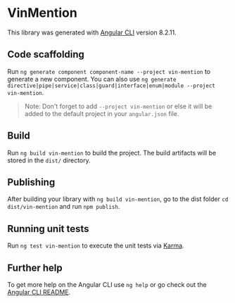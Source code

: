 # VinMention

This library was generated with [Angular CLI](https://github.com/angular/angular-cli) version 8.2.11.

## Code scaffolding

Run `ng generate component component-name --project vin-mention` to generate a new component. You can also use `ng generate directive|pipe|service|class|guard|interface|enum|module --project vin-mention`.
> Note: Don't forget to add `--project vin-mention` or else it will be added to the default project in your `angular.json` file. 

## Build

Run `ng build vin-mention` to build the project. The build artifacts will be stored in the `dist/` directory.

## Publishing

After building your library with `ng build vin-mention`, go to the dist folder `cd dist/vin-mention` and run `npm publish`.

## Running unit tests

Run `ng test vin-mention` to execute the unit tests via [Karma](https://karma-runner.github.io).

## Further help

To get more help on the Angular CLI use `ng help` or go check out the [Angular CLI README](https://github.com/angular/angular-cli/blob/master/README.md).
